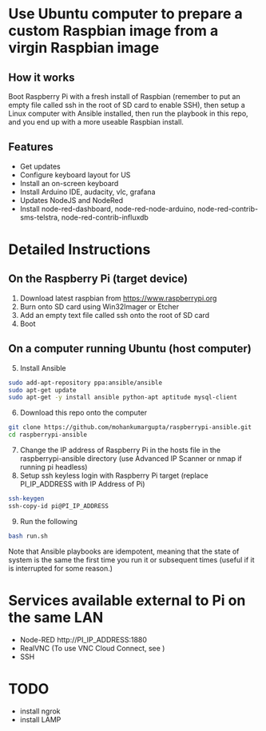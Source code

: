 # Use Ubuntu computer to prepare a custom Raspbian image from a virgin Raspbian image

## How it works
Boot Raspberry Pi with a fresh install of Raspbian (remember to put an empty file called ssh in the root
of SD card to enable SSH), then setup a Linux computer with Ansible installed, then run the playbook in this 
repo, and you end up with a more useable Raspbian install.

## Features

- Get updates
- Configure keyboard layout for US
- Install an on-screen keyboard
- Install Arduino IDE, audacity, vlc, grafana
- Updates NodeJS and NodeRed
- Install node-red-dashboard, node-red-node-arduino, node-red-contrib-sms-telstra, node-red-contrib-influxdb

# Detailed Instructions

## On the Raspberry Pi (target device)
1. Download latest raspbian from https://www.raspberrypi.org
2. Burn onto SD card using Win32Imager or Etcher
3. Add an empty text file called ssh onto the root
   of SD card
4. Boot

## On a computer running Ubuntu (host computer)

5. Install Ansible 
```sh
sudo add-apt-repository ppa:ansible/ansible
sudo apt-get update
sudo apt-get -y install ansible python-apt aptitude mysql-client
```

6. Download this repo onto the computer
```sh
git clone https://github.com/mohankumargupta/raspberrypi-ansible.git
cd raspberrypi-ansible
```
     
7. Change the IP address of Raspberry Pi in the hosts file in the raspberrypi-ansible directory
(use Advanced IP Scanner or nmap if running pi headless)
8. Setup ssh keyless login with Raspberry Pi target (replace PI_IP_ADDRESS with IP Address of Pi)
```sh
ssh-keygen
ssh-copy-id pi@PI_IP_ADDRESS 
```
9. Run the following
```sh 
bash run.sh
```

Note that Ansible playbooks are idempotent, meaning
that the state of system is the same the first time
you run it or subsequent times (useful if it is interrupted for some reason.)

# Services available external to Pi on the same LAN

- Node-RED http://PI_IP_ADDRESS:1880
- RealVNC (To use VNC Cloud Connect, see )
- SSH

# TODO

- install ngrok
- install LAMP
